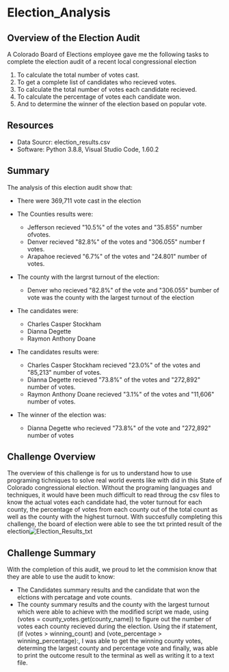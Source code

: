 # Election_Analysis

## Overview of the Election Audit
A Colorado Board of Elections employee gave me the following tasks to complete the election audit of a recent local congressional election

1. To calculate the total number of votes cast.
2. To get a complete list of candidates who recieved votes.
3. To calculate the total number of votes each candidate recieved.
4. To calculate the percentage of votes each candidate won.
5. And to determine the winner of the election based on popular vote.

## Resources
- Data Sourcr: election_results.csv
- Software: Python 3.8.8, Visual Studio Code, 1.60.2

## Summary
The analysis of this election audit show that:
- There were 369,711 vote cast in the election

- The Counties results were:
  - Jefferson recieved "10.5%" of the votes and "35.855" number ofvotes.
  - Denver recieved "82.8%" of the votes and "306.055" number f votes.
  - Arapahoe recieved "6.7%" of the votes and "24.801" number of votes.
 
- The county with the largrst turnout of the election:
  - Denver who recieved "82.8%" of the vote and "306.055" bumber of vote was the county with the largest turnout of the election
  
- The candidates were:
  - Charles Casper Stockham
  - Dianna Degette
  - Raymon Anthony Doane
  
- The candidates results were:
  - Charles Casper Stockham recieved "23.0%" of the votes and "85,213" number of votes. 
  - Dianna Degette recieved "73.8%" of the votes and "272,892" number of votes. 
  - Raymon Anthony Doane recieved "3.1%" of the votes and "11,606" number of votes.
  
- The winner of the election was:
  - Dianna Degette who recieved "73.8%" of the vote and "272,892" number of votes

## Challenge Overview
The overview of this challenge is for us to understand how to use programing tichniques to solve real world events like with did in this State of Colorado congressional election. Without the programing languages and techniques, it would have been much difficult to read throug the csv files to know the actual votes each candidate had, the voter turnout for each county, the percentage of votes from each county out of the total count as well as the county with the highest turnout. With succesfully completing this challenge, the board of election were able to see the txt printed result of the election![Election_Results_txt](https://user-images.githubusercontent.com/34757498/136705315-3dadeace-59d1-4ec7-b5b8-3e9eea88a480.png)

## Challenge Summary
With the completion of this audit, we proud to let the commision know that they are able to use the audit to know:
- The Candidates summary results and the candidate that won the elctions with percatage and vote counts.
- The county summary results and the county with the largest turnout which were able to achieve with the modified script we made, using (votes = county_votes.get(county_name)) to figure out the number of votes each county recieved during the election. Using the if statement, (if (votes > winning_count) and (vote_percentage > winning_percentage):, I was able to get the winning county votes, determing the largest county and percentage vote and finally, was able to print the outcome result to the terminal as well as writing it to a text file.


